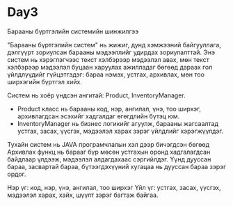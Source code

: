 # Day3

Барааны бүртгэлийн системийн шинжилгээ

"Барааны бүртгэлийн систем" нь жижиг, дунд хэмжээний байгууллага, дэлгүүрт зориулсан барааны мэдээллийг удирдах зориулалттай. Энэ систем нь хэрэглэгчээс текст хэлбэрээр мэдээлэл авах, мөн текст хэлбэрээр мэдээлэл буцаан харуулах ажилладаг бөгөөд дараах гол үйлдлүүдийг гүйцэтгэдэг: бараа нэмэх, устгах, архивлах, мөн тоо ширхэгийн бүртгэл хийх.

Систем нь хоёр үндсэн ангитай: Product, InventoryManager.
- Product класс нь барааны код, нэр, ангилал, үнэ, тоо ширхэг, архивлагдсан эсэхийг хадгалдаг өгөгдлийн бүтэц юм.
- InventoryManager нь бизнес логикийг агуулж, барааны жагсаалтад устгах, засах, үүсгэх, мэдээлэл харах зэрэг үйлдлийг хэрэгжүүлдэг.
 
 Тухайн систем нь JAVA програмчлалын хэл дээр бичэгдсэн бөгөөд Архивлах функц нь барааг бүр мөсөн устгахын оронд хадгалагдсан байдлаар үлдээж, мэдээлэл алдагдахаас сэргийлдэг. Үүнд дууссан бараа, засвартай бараа, бүтээгдэхүүний хугацаа нь дууссан бараа зэрэг ордог. 

Нэр үг:  код, нэр, үнэ, ангилал, тоо ширхэг 
Үйл үг: устгах, засах, үүсгэх, мэдээлэл харах, хайх, шүүлт зэрэг багтаж байгаа.



	
	
	
	
	
	
	
	
	
	
	
	
	
	
	
	
	


